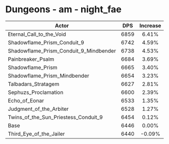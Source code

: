 # Dungeons - am - night_fae
| Actor | DPS | Increase |
|---|:---:|:---:|
|Eternal_Call_to_the_Void|6859|6.41%|
|Shadowflame_Prism_Conduit_9|6742|4.59%|
|Shadowflame_Prism_Conduit_9_Mindbender|6738|4.53%|
|Painbreaker_Psalm|6684|3.69%|
|Shadowflame_Prism|6665|3.40%|
|Shadowflame_Prism_Mindbender|6654|3.23%|
|Talbadars_Stratagem|6627|2.81%|
|Sephuzs_Proclamation|6600|2.39%|
|Echo_of_Eonar|6533|1.35%|
|Judgment_of_the_Arbiter|6528|1.27%|
|Twins_of_the_Sun_Priestess_Conduit_9|6454|0.12%|
|Base|6446|0.00%|
|Third_Eye_of_the_Jailer|6440|-0.09%|
